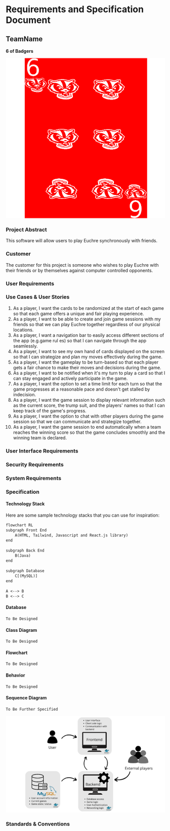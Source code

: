 # Requirements and Specification Document

## TeamName

**6 of Badgers**

![6 of Badgers logo](6ofBadgers_red.png)

### Project Abstract

<!--A one paragraph summary of what the software will do.-->
This software will allow users to play Euchre synchronously with friends.

### Customer

<!--A brief description of the customer for this software, both in general (the population who might eventually use such a system) and specifically for this document (the customer(s) who informed this document). Every project will have a customer from the CS506 instructional staff. Requirements should not be derived simply from discussion among team members. Ideally your customer should not only talk to you about requirements but also be excited later in the semester to use the system.-->
The customer for this project is someone who wishes to play Euchre with their friends or by themselves against computer controlled opponents.

### User Requirements


<!--This section lists the behavior that the users see. This information needs to be presented in a logical, organized fashion. It is most helpful if this section is organized in outline form: a bullet list of major topics (e.g., one for each kind of user, or each major piece of system functionality) each with some number of subtopics.-->


### Use Cases & User Stories

<!--Use cases and user stories that support the user requirements in the previous section. The use cases should be based off user stories. Every major scenario should be represented by a use case, and every use case should say something not already illustrated by the other use cases. Diagrams (such as sequence charts) are encouraged. Ask the customer what are the most important use cases to implement by the deadline. You can have a total ordering, or mark use cases with “must have,” “useful,” or “optional.” For each use case you may list one or more concrete acceptance tests (concrete scenarios that the customer will try to see if the use case is implemented).-->

1. As a player, I want the cards to be randomized at the start of each game so that each game offers a unique and fair playing experience.
2. As a player, I want to be able to create and join game sessions with my friends so that we can play Euchre together regardless of our physical locations.
3. As a player, I want a navigation bar to easily access different sections of the app (e.g.game rul es) so that I can navigate through the app seamlessly.
4. As a player, I want to see my own hand of cards displayed on the screen so that I can strategize and plan my moves effectively during the game.
5. As a player, I want the gameplay to be turn-based so that each player gets a fair chance to make their moves and decisions during the game.
6. As a player, I want to be notified when it's my turn to play a card so that I can stay engaged and actively participate in the game.
7. As a player, I want the option to set a time limit for each turn so that the game progresses at a reasonable pace and doesn't get stalled by indecision.
8. As a player, I want the game session to display relevant information such as the current score, the trump suit, and the players' names so that I can keep track of the game's progress.
9. As a player, I want the option to chat with other players during the game session so that we can communicate and strategize together.
10. As a player, I want the game session to end automatically when a team reaches the winning score so that the game concludes smoothly and the winning team is declared.
### User Interface Requirements

<!--Describes any customer user interface requirements including graphical user interface requirements as well as data exchange format requirements. This also should include necessary reporting and other forms of human readable input and output. This should focus on how the feature or product and user interact to create the desired workflow. Describing your intended interface as “easy” or “intuitive” will get you nowhere unless it is accompanied by details.-->

<!--NOTE: Please include illustrations or screenshots of what your user interface would look like -- even if they’re rough -- and interleave it with your description.-->

<!--Images can be included with `![alt_text](image_path)`-->

### Security Requirements

<!--Discuss what security requirements are necessary and why. Are there privacy or confidentiality issues? Is your system vulnerable to denial-of-service attacks?-->

### System Requirements

<!--List here all of the external entities, other than users, on which your system will depend. For example, if your system inter-operates with sendmail, or if you will depend on Apache for the web server, or if you must target both Unix and Windows, list those requirements here. List also memory requirements, performance/speed requirements, data capacity requirements, if applicable.-->


### Specification

<!--A detailed specification of the system. UML, or other diagrams, such as finite automata, or other appropriate specification formalisms, are encouraged over natural language.-->

<!--Include sections, for example, illustrating the database architecture (with, for example, an ERD).-->

<!--Included below are some sample diagrams, including some example tech stack diagrams.-->

<!--You can make headings at different levels by writing `# Heading` with the number of `#` corresponding to the heading level (e.g. `## h2`).-->

#### Technology Stack

Here are some sample technology stacks that you can use for inspiration:

```mermaid
flowchart RL
subgraph Front End
	A(HTML, Tailwind, Javascript and React.js library)
end
	
subgraph Back End
	B(Java)
end
	
subgraph Database
	C[(MySQL)]
end

A <--> B
B <--> C
```

#### Database

```mermaid
To Be Designed
```

#### Class Diagram

```mermaid
To Be Designed
```

#### Flowchart

```mermaid
To Be Designed
```

#### Behavior

```mermaid
To Be Designed
```

#### Sequence Diagram

```mermaid
To Be Further Specified
```
![System Architecture Diagram](sys-architecture-diagram.png)

### Standards & Conventions

<!--Here you can document your coding standards and conventions. This includes decisions about naming, style guides, etc.-->
